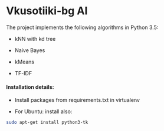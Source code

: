 # Vkusotiiki-bg AI

The project implements the following algorithms in Python 3.5:

 - kNN with kd tree

 - Naive Bayes

 - kMeans

 - TF-IDF


#### Installation details:
 - Install packages from requirements.txt in virtualenv

 - For Ubuntu: install also:

 ```sh
 sudo apt-get install python3-tk
 ```